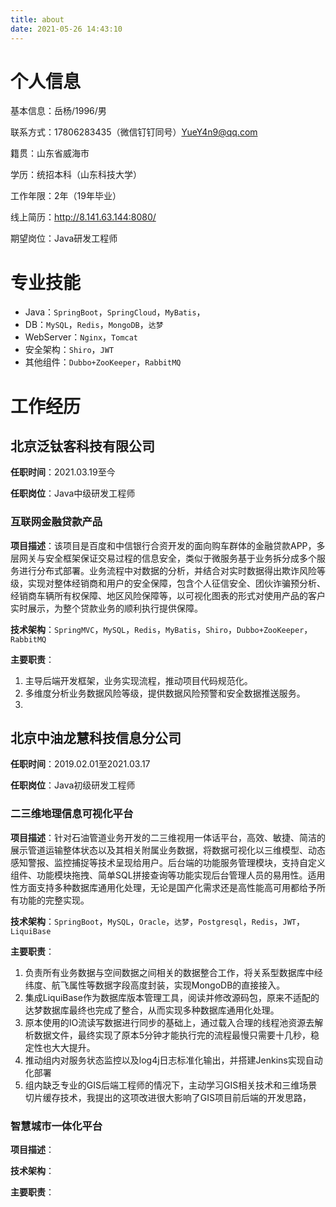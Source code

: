 ```yaml
---
title: about
date: 2021-05-26 14:43:10
---
```


# 个人信息

基本信息：岳杨/1996/男

联系方式：17806283435（微信钉钉同号）YueY4n9@qq.com

籍贯：山东省威海市

学历：统招本科（山东科技大学）

工作年限：2年（19年毕业）

线上简历：http://8.141.63.144:8080/

期望岗位：Java研发工程师

# 专业技能

- Java：`SpringBoot`，`SpringCloud`，`MyBatis`，
- DB：`MySQL`，`Redis`，`MongoDB`，`达梦`
- WebServer：`Nginx`，`Tomcat`
- 安全架构：`Shiro`，`JWT`
- 其他组件：`Dubbo+ZooKeeper`，`RabbitMQ`

# 工作经历

## 北京泛钛客科技有限公司

**任职时间**：2021.03.19至今

**任职岗位**：Java中级研发工程师

### 互联网金融贷款产品

**项目描述**：该项目是百度和中信银行合资开发的面向购车群体的金融贷款APP，多层网关与安全框架保证交易过程的信息安全，类似于微服务基于业务拆分成多个服务进行分布式部署。业务流程中对数据的分析，并结合对实时数据得出欺诈风险等级，实现对整体经销商和用户的安全保障，包含个人征信安全、团伙诈骗预分析、经销商车辆所有权保障、地区风险保障等，以可视化图表的形式对使用产品的客户实时展示，为整个贷款业务的顺利执行提供保障。

**技术架构**：`SpringMVC`，`MySQL`，`Redis`，`MyBatis`，`Shiro`，`Dubbo+ZooKeeper`，`RabbitMQ`

**主要职责**：

1. 主导后端开发框架，业务实现流程，推动项目代码规范化。
2. 多维度分析业务数据风险等级，提供数据风险预警和安全数据推送服务。
3. 

## 北京中油龙慧科技信息分公司

**任职时间**：2019.02.01至2021.03.17

**任职岗位**：Java初级研发工程师

### 二三维地理信息可视化平台

**项目描述**：针对石油管道业务开发的二三维视用一体话平台，高效、敏捷、简洁的展示管道运输整体状态以及其相关附属业务数据，将数据可视化以三维模型、动态感知警报、监控捕捉等技术呈现给用户。后台端的功能服务管理模块，支持自定义组件、功能模块拖拽、简单SQL拼接查询等功能实现后台管理人员的易用性。适用性方面支持多种数据库通用化处理，无论是国产化需求还是高性能高可用都给予所有功能的完整实现。

**技术架构**：`SpringBoot`，`MySQL`，`Oracle`，`达梦`，`Postgresql`，`Redis`，`JWT`，`LiquiBase`

**主要职责**：

1. 负责所有业务数据与空间数据之间相关的数据整合工作，将关系型数据库中经纬度、航飞属性等数据字段高度封装，实现MongoDB的直接接入。
2. 集成LiquiBase作为数据库版本管理工具，阅读并修改源码包，原来不适配的达梦数据库最终也完成了整合，从而实现多种数据库通用化处理。
3. 原本使用的IO流读写数据进行同步的基础上，通过载入合理的线程池资源去解析数据文件，最终实现了原本5分钟才能执行完的流程最慢只需要十几秒，稳定性也大大提升。
4. 推动组内对服务状态监控以及log4j日志标准化输出，并搭建Jenkins实现自动化部署
5. 组内缺乏专业的GIS后端工程师的情况下，主动学习GIS相关技术和三维场景切片缓存技术，我提出的这项改进很大影响了GIS项目前后端的开发思路，

### 智慧城市一体化平台

**项目描述**：

**技术架构**：

**主要职责**：

